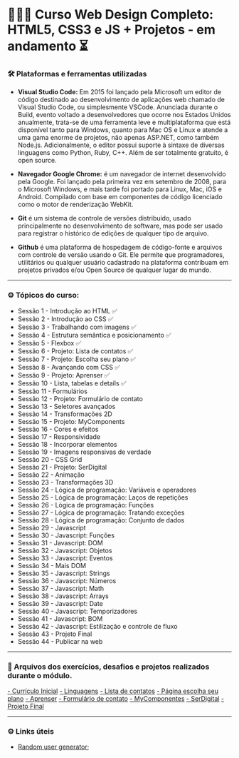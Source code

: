 # 👩🏼‍💻  Curso Web Design Completo: HTML5, CSS3 e JS + Projetos - em andamento ⏳

### 🛠️ Plataformas e ferramentas utilizadas

- **Visual Studio Code:** Em 2015 foi lançado pela Microsoft um editor de código destinado ao desenvolvimento de aplicações web chamado de Visual Studio Code, ou simplesmente VSCode. Anunciada durante o Build, evento voltado a desenvolvedores que ocorre nos Estados Unidos anualmente, trata-se de uma ferramenta leve e multiplataforma que está disponível tanto para Windows, quanto para Mac OS e Linux e atende a uma gama enorme de projetos, não apenas ASP.NET, como também Node.js. Adicionalmente, o editor possui suporte à sintaxe de diversas linguagens como Python, Ruby, C++. Além de ser totalmente gratuito, é open source.

- **Navegador Google Chrome:** é um navegador de internet desenvolvido pela Google. Foi lançado pela primeira vez em setembro de 2008, para o Microsoft Windows, e mais tarde foi portado para Linux, Mac, iOS e Android. Compilado com base em componentes de código licenciado como o motor de renderização WebKit. 

- **Git** é um sistema de controle de versões distribuído, usado principalmente no desenvolvimento de software, mas pode ser usado para registrar o histórico de edições de qualquer tipo de arquivo. 

- **Github** é uma plataforma de hospedagem de código-fonte e arquivos com controle de versão usando o Git. Ele permite que programadores, utilitários ou qualquer usuário cadastrado na plataforma contribuam em projetos privados e/ou Open Source de qualquer lugar do mundo.

---

### ⚙️ Tópicos do curso: 

* Sessão 1 - Introdução ao HTML ✅
* Sessão 2 - Introdução ao CSS ✅
* Sessão 3 - Trabalhando com imagens ✅
* Sessão 4 - Estrutura semântica e posicionamento ✅
* Sessão 5 - Flexbox ✅
* Sessão 6 - Projeto: Lista de contatos ✅
* Sessão 7 - Projeto: Escolha seu plano ✅
* Sessão 8 - Avançando com CSS ✅
* Sessão 9 - Projeto: Aprenser ✅
* Sessão 10 - Lista, tabelas e details ✅
* Sessão 11 - Formulários 
* Sessão 12 - Projeto: Formulário de contato 
* Sessão 13 - Seletores avançados 
* Sessão 14 - Transformações 2D 
* Sessão 15 - Projeto: MyComponents 
* Sessão 16 - Cores e efeitos 
* Sessão 17 - Responsividade 
* Sessão 18 - Incorporar elementos 
* Sessão 19 - Imagens responsivas de verdade 
* Sessão 20 - CSS Grid 
* Sessão 21 - Projeto: SerDigital 
* Sessão 22 - Animação 
* Sessão 23 - Transformações 3D 
* Sessão 24 - Lógica de programação: Variáveis e operadores 
* Sessão 25 - Lógica de programação: Laços de repetições 
* Sessão 26 - Lógica de programação: Funções 
* Sessão 27 - Lógica de programação: Tratando exceções 
* Sessão 28 - Lógica de programação: Conjunto de dados 
* Sessão 29 - Javascript 
* Sessão 30 - Javascript: Funções 
* Sessão 31 - Javascript: DOM 
* Sessão 32 - Javascript: Objetos 
* Sessão 33 - Javascript: Eventos 
* Sessão 34 - Mais DOM 
* Sessão 35 - Javascript: Strings 
* Sessão 36 - Javascript: Números 
* Sessão 37 - Javascript: Math 
* Sessão 38 - Javascript: Arrays 
* Sessão 39 - Javascript: Date 
* Sessão 40 - Javascript: Temporizadores 
* Sessão 41 - Javascript: BOM 
* Sessão 42 - Javascript: Estilização e controle de fluxo 
* Sessão 43 - Projeto Final 
* Sessão 44 - Publicar na web 

---

### 📂 Arquivos dos exercícios, desafios e projetos realizados durante o módulo. 

[- Currículo Inicial](desafios/01_curriculo/)
[- Linguagens](desafios/02_paginaLinguagens/)
[- Lista de contatos]()
[- Página escolha seu plano]()
[- Aprenser]()
[- Formulário de contato]()
[- MyComponentes]()
[- SerDigital]()
[- Projeto Final]()

---

### ⚙️ Links úteis

- [Random user generator](https://randomuser.me/);




